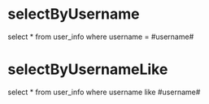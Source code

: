 selectByUsername
===
select * from user_info where username = #username#

selectByUsernameLike
===
select * from user_info where username like #username#